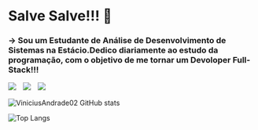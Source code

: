 <div>
  <h1>Salve Salve!!! 👋</h1>
</div>

<div>
  <h3>-> Sou um Estudante de Análise de Desenvolvimento de Sistemas na Estácio.Dedico diariamente ao estudo da programação, com o objetivo de me tornar um Devoloper Full-Stack!!!</h3>
</div>

<div style="display: inline_block">

  <img style="padding-right: 10px;" src="https://img.shields.io/badge/HTML5-E34F26?style=for-the-badge&logo=html5&logoColor=white"></img>
  <img style="padding-right: 10px;"  src="https://img.shields.io/badge/CSS3-1572B6?style=for-the-badge&logo=css3&logoColor=white"></img>
  <img style="padding-right: 10px;"  src="https://img.shields.io/badge/Sass-CC6699?style=for-the-badge&logo=sass&logoColor=white"></img>

</div>


<div>


  ![ViniciusAndrade02 GitHub stats](https://github-readme-stats.vercel.app/api?username=ViniciusAndrade02&show_icons=true&theme=merko)

  ![Top Langs](https://github-readme-stats.vercel.app/api/top-langs/?username=anuraghazra&layout=compact)

</div>
